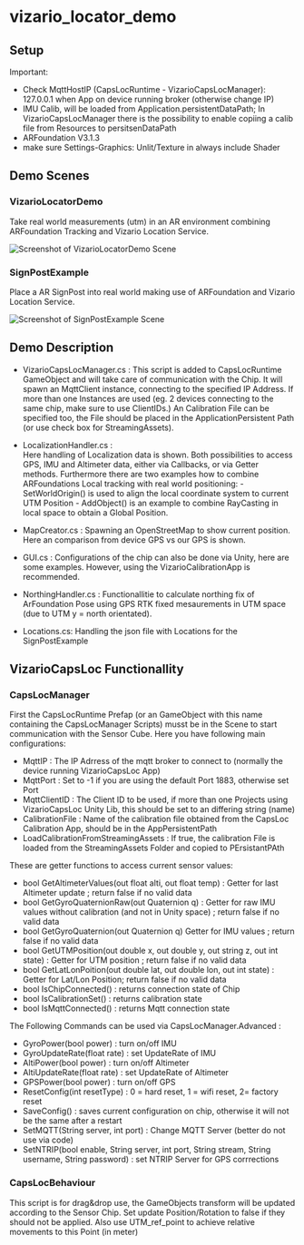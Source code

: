 ﻿# vizario_locator_demo

## Setup

Important:

- Check MqttHostIP (CapsLocRuntime - VizarioCapsLocManager): 127.0.0.1 when App on device running broker (otherwise change IP)
- IMU Calib, will be loaded from Application.persistentDataPath; In VizarioCapsLocManager there is the possibility to enable copiing a calib file from Resources to persitsenDataPath
- ARFoundation V3.1.3
- make sure Settings-Graphics: Unlit/Texture in always include Shader

## Demo Scenes

### VizarioLocatorDemo

Take real world measurements (utm) in an AR environment combining ARFoundation Tracking and Vizario Location Service.

![Screenshot of VizarioLocatorDemo Scene](img/take_measurement.PNG?raw=true "VizarioLocatorDemo.scene")

### SignPostExample
Place a AR SignPost into real world making use of ARFoundation and Vizario Location Service.

![Screenshot of SignPostExample Scene](img/place_sign.PNG?raw=true "SignPostExample.scene")

## Demo Description

- VizarioCapsLocManager.cs : This script is added to CapsLocRuntime GameObject and will take care of communication with the Chip. It will spawn an MqttClient instance, connecting to the specified IP Address. If more than one Instances are used (eg. 2 devices connecting to the same chip, make sure to use ClientIDs.) An Calibration File can be specified too, the File should be placed in the ApplicationPersistent Path (or use check box for StreamingAssets). 
- LocalizationHandler.cs :   
	Here handling of Localization data is shown. Both possibilities to access GPS, IMU and Altimeter data, either via Callbacks, or via Getter methods.
	Furthermore there are two examples how to combine ARFoundations Local tracking with real world positioning:
		- SetWorldOrigin() is used to align the local coordinate system to current UTM Position
		- AddObject() is an example to combine RayCasting in local space to obtain a Global Position.

- MapCreator.cs : Spawning an OpenStreetMap to show current position. Here an comparison from device GPS vs our GPS is shown.
- GUI.cs : Configurations of the chip can also be done via Unity, here are some examples. However, using the VizarioCalibrationApp is recommended.
- NorthingHandler.cs : Functionallitie to calculate northing fix of ArFoundation Pose using GPS RTK fixed mesaurements in UTM space (due to UTM y = north orientated).
- Locations.cs: Handling the json file with Locations for the SignPostExample

## VizarioCapsLoc Functionallity


### CapsLocManager
First the CapsLocRuntime Prefap (or an GameObject with this name containing the CapsLocManager Scripts) musst be in the Scene to start communication with the Sensor Cube.
Here you have following main configurations:
- MqttIP : The IP Adrress of the mqtt broker to connect to (normally the device running VizarioCapsLoc App)
- MqttPort : Set to -1 if you are using the default Port 1883, otherwise set Port
- MqttClientID : The Client ID to be used, if more than one Projects using VizarioCapsLoc Unity Lib, this should be set to an differing string (name)
- CalibrationFile : Name of the calibration file obtained from the CapsLoc Calibration App, should be in the AppPersistentPath
- LoadCalibrationFromStreamingAssets : If true, the calibration File is loaded from the StreamingAssets Folder and copied to PErsistantPAth

These are getter functions to access current sensor values:
- bool GetAltimeterValues(out float alti, out float temp) : Getter for last Altimeter update ; return false if no valid data
- bool GetGyroQuaternionRaw(out Quaternion q) : Getter for raw IMU values without calibration (and not in Unity space) ; return false if no valid data
- bool GetGyroQuaternion(out Quaternion q) Getter for IMU values ; return false if no valid data
- bool GetUTMPosition(out double x, out double y, out string z, out int state) : Getter for UTM position ; return false if no valid data
- bool GetLatLonPoition(out double lat, out double lon, out int state) : Getter for Lat/Lon Position; return false if no valid data
- bool IsChipConnected() : returns connection state of Chip
- bool IsCalibrationSet() : returns calibration state
- bool IsMqttConnected() : returns Mqtt connection state

The Following Commands can be used via CapsLocManager.Advanced : 
- GyroPower(bool power) : turn on/off IMU
- GyroUpdateRate(float rate) : set UpdateRate of IMU
- AltiPower(bool power) : turn on/off Altimeter
- AltiUpdateRate(float rate) : set UpdateRate of Altimeter
- GPSPower(bool power) : turn on/off GPS
- ResetConfig(int resetType) : 0 = hard reset, 1 = wifi reset, 2= factory reset
- SaveConfig() : saves current configuration on chip, otherwise it will not be the same after a restart
- SetMQTT(String server, int port) : Change MQTT Server (better do not use via code)
- SetNTRIP(bool enable, String server, int port, String stream, String username, String password) : set NTRIP Server for GPS corrrections

### CapsLocBehaviour
This script is for drag&drop use, the GameObjects transform will be updated according to the Sensor Chip.
Set update Position/Rotation to false if they should not be applied. Also use UTM_ref_point to achieve relative movements to this Point (in meter)

